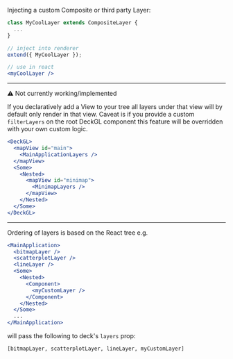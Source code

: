 Injecting a custom Composite or third party Layer:

```jsx
class MyCoolLayer extends CompositeLayer {
  ...
}

// inject into renderer
extend({ MyCoolLayer });

// use in react
<myCoolLayer />
```

---

⚠️ Not currently working/implemented

If you declaratively add a View to your tree all layers under that view will by default only render in that view. Caveat is if you provide a custom `filterLayers` on the root DeckGL component this feature will be overridden with your own custom logic.

```jsx
<DeckGL>
  <mapView id="main">
    <MainApplicationLayers />
  </mapView>
  <Some>
    <Nested>
      <mapView id="minimap">
        <MinimapLayers />
      </mapView>
    </Nested>
  </Some>
</DeckGL>
```

---

Ordering of layers is based on the React tree e.g.

```jsx
<MainApplication>
  <bitmapLayer />
  <scatterplotLayer />
  <lineLayer />
  <Some>
    <Nested>
      <Component>
        <myCustomLayer />
      </Component>
    </Nested>
  </Some>
  ...
</MainApplication>
```

will pass the following to deck's `layers` prop:

```
[bitmapLayer, scatterplotLayer, lineLayer, myCustomLayer]
```
